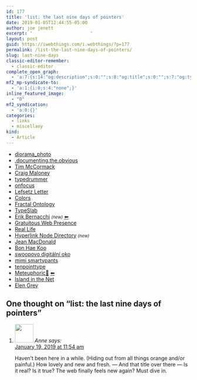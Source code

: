 ```yaml
---
id: 177
title: 'list: the last nine days of pointers'
date: 2019-01-05T12:44:55-05:00
author: joe jenett
excerpt: '						'
layout: post
guid: https://iwebthings.com/i.webthings/?p=177
permalink: /list-the-last-nine-days-of-pointers/
slug: last-nine-days
classic-editor-remember:
  - classic-editor
complete_open_graph:
  - 'a:7:{s:14:"og:description";s:0:"";s:8:"og:title";s:0:"";s:7:"og:type";s:0:"";s:12:"twitter:card";s:7:"summary";s:15:"twitter:creator";s:0:"";s:19:"twitter:description";s:0:"";s:8:"og:image";s:0:"";}'
mf2_mp-syndicate-to:
  - 'a:1:{i:0;s:4:"none";}'
inline_featured_image:
  - "0"
mf2_syndication:
  - 'a:0:{}'
categories:
  - links
  - miscellany
kind:
  - Article
---
```

  * [diorama_photo](https://diorama-photo.fr/ "diorama_photo")
  * [.documenting.the.obvious](https://dothob.wordpress.com/ ".documenting.the.obvious")
  * [Tim McCormack](https://www.brainonfire.net/blog/ "Tim McCormack")
  * [Craig Maloney](http://decafbad.net/ "Craig Maloney")
  * [typedrummer](http://typedrummer.com/ "typedrummer")
  * [onfocus](https://www.onfocus.com/ "onfocus")
  * [Lefsetz Letter](https://lefsetz.com/wordpress/ "Lefsetz Letter")
  * [Colors](http://color.aurlien.net/ "Colors")
  * [Fractal Ontology](https://fractalontology.wordpress.com/ "Fractal Ontology")
  * [TypeSlab](http://typeslab.com/ "TypeSlab")
  * [Erik Bernacchi](http://eeerik.com/ "Erik Bernacchi") <small><i>(new)</i></small> [⬅](http://href.cool/ "Href.cool")
  * [Gratuitous Web Presence](http://garciabuxton.com/ "Gratuitous Web Presence")
  * [Real Life](https://reallifemag.com/ "Real Life")
  * [Hyperlink Node Directory](https://nodes.indieseek.xyz/ "Hyperlink Node Directory") <small><i>(new)</i></small>
  * [Jean MacDonald](http://macgenie.micro.blog/ "Jean MacDonald")
  * [Bon Hae Koo](https://bonhaekoo.com/ "Bon Hae Koo")
  * [swoopovo digitální oko](http://foto.swoop.name/ "swoopovo digitální oko")
  * [mimi smartypants](https://mimismartypants.com/ "mimi smartypants")
  * [tenpointtype](http://tenpointtype.org/tpt/ "tenpointtype")
  * [Meteuphoric](https://meteuphoric.com/ "Meteuphoric")[📌](https://pinboard.in/u:) [⬅](https://href.cool/ "Href.cool")
  * [Island in the Net](https://islandinthenet.com/blog-home/ "Island in the Net")
  * [Elen Grey](https://elengrey.com/ "Elen Grey")
  
<h2 id="comments-title">One thought on “<span>list: the last nine days of pointers</span>”		</h2>


<ol class="commentlist">
<li class="comment even thread-even depth-1 h-cite h-entry p-comment" id="li-comment-2">
<article id="comment-2" class="comment _mPS2id-t mPS2id-target mPS2id-target-last" itemprop="comment" itemscope="" itemtype="http://schema.org/Comment">
<footer>
<address class="comment-author p-author author vcard hcard h-card" itemprop="creator" itemscope="" itemtype="http://schema.org/Person">
<img alt="" src="https://iwebthings.com/i.webthings/wp-content/plugins/semantic-linkbacks/img/mm.jpg" srcset="https://iwebthings.com/i.webthings/wp-content/plugins/semantic-linkbacks/img/mm.jpg 2x" class="avatar avatar-50 photo avatar-default local-avatar u-photo" itemprop="image" loading="lazy" width="50" height="50">				<cite class="fn p-name" itemprop="name">Anne</cite> <span class="says">says:</span>					</address>
<!-- .comment-author .vcard -->

<div class="comment-meta commentmetadata">
<a href="/list-the-last-nine-days-of-pointers/#comment-2" class="__mPS2id _mPS2id-h mPS2id-highlight"><time class="updated published dt-updated dt-published" datetime="2019-01-19T11:54:30-05:00" itemprop="datePublished dateModified dateCreated">
January 19, 2019 at 11:54 am						</time></a>
</div>
<!-- .comment-meta .commentmetadata -->
</footer>

<div class="comment-content e-content p-summary p-name" itemprop="text name description">
<p>Haven’t been here in a while. (Hiding out from all things orange and/or painful.)  How lovely and new and fresh. — And that title over there — Is it real? Is it true? The web finally feels new again? Must dive in.</p></div></article></li></ol>